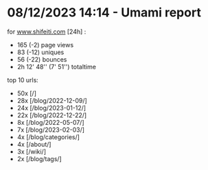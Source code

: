 # 08/12/2023 14:14 - Umami report
for www.shifeiti.com [24h] :

 - 165 (-2) page views
 - 83 (-12) uniques
 - 56 (-22) bounces
 - 2h 12' 48'' (7' 51'') totaltime


top 10 urls:
 - 50x [/]
 - 28x [/blog/2022-12-09/]
 - 24x [/blog/2023-01-12/]
 - 22x [/blog/2022-12-22/]
 - 8x [/blog/2022-05-07/]
 - 7x [/blog/2023-02-03/]
 - 4x [/blog/categories/]
 - 4x [/about/]
 - 3x [/wiki/]
 - 2x [/blog/tags/]


